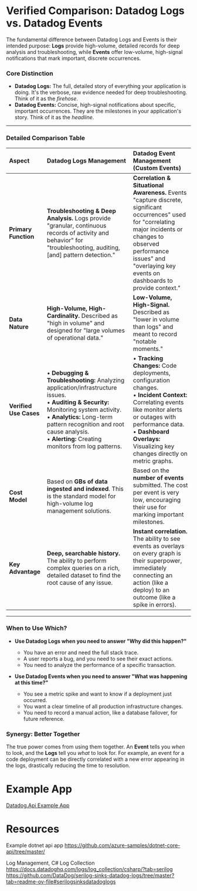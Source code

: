 # Verified Comparison: Datadog Logs vs. Datadog Events

The fundamental difference between Datadog Logs and Events is their intended purpose: **Logs** provide high-volume, detailed records for deep analysis and troubleshooting, while **Events** offer low-volume, high-signal notifications that mark important, discrete occurrences.

### Core Distinction

*   **Datadog Logs:** The full, detailed story of everything your application is doing. It's the verbose, raw evidence needed for deep troubleshooting. Think of it as the *firehose*.
*   **Datadog Events:** Concise, high-signal notifications about specific, important occurrences. They are the milestones in your application's story. Think of it as the *headline*.

---

### Detailed Comparison Table

| Aspect | Datadog Logs Management | Datadog Event Management (Custom Events) |
| :--- | :--- | :--- |
| **Primary Function** | **Troubleshooting & Deep Analysis.** Logs provide "granular, continuous records of activity and behavior" for "troubleshooting, auditing, [and] pattern detection." | **Correlation & Situational Awareness.** Events "capture discrete, significant occurrences" used for "correlating major incidents or changes to observed performance issues" and "overlaying key events on dashboards to provide context." |
| **Data Nature** | **High-Volume, High-Cardinality.** Described as "high in volume" and designed for "large volumes of operational data." | **Low-Volume, High-Signal.** Described as "lower in volume than logs" and meant to record "notable moments." |
| **Verified Use Cases** | • **Debugging & Troubleshooting:** Analyzing application/infrastructure issues.<br>• **Auditing & Security:** Monitoring system activity.<br>• **Analytics:** Long-term pattern recognition and root cause analysis.<br>• **Alerting:** Creating monitors from log patterns. | • **Tracking Changes:** Code deployments, configuration changes.<br>• **Incident Context:** Correlating events like monitor alerts or outages with performance data.<br>• **Dashboard Overlays:** Visualizing key changes directly on metric graphs. |
| **Cost Model** | Based on **GBs of data ingested and indexed**. This is the standard model for high-volume log management solutions. | Based on the **number of events** submitted. The cost per event is very low, encouraging their use for marking important milestones. |
| **Key Advantage** | **Deep, searchable history.** The ability to perform complex queries on a rich, detailed dataset to find the root cause of any issue. | **Instant correlation.** The ability to see events as overlays on every graph is their superpower, immediately connecting an action (like a deploy) to an outcome (like a spike in errors). |

---

### When to Use Which?

*   **Use Datadog Logs when you need to answer "Why did this happen?"**
    *   You have an error and need the full stack trace.
    *   A user reports a bug, and you need to see their exact actions.
    *   You need to analyze the performance of a specific transaction.

*   **Use Datadog Events when you need to answer "What was happening at this time?"**
    *   You see a metric spike and want to know if a deployment just occurred.
    *   You want a clear timeline of all production infrastructure changes.
    *   You need to record a manual action, like a database failover, for future reference.

### Synergy: Better Together

The true power comes from using them together. An **Event** tells you *when* to look, and the **Logs** tell you *what* to look for. For example, an event for a code deployment can be directly correlated with a new error appearing in the logs, drastically reducing the time to resolution.

# Example App

[Datadog.Api Example App](Datadog.Api/README.md)

# Resources

Example dotnet api app https://github.com/azure-samples/dotnet-core-api/tree/master/

Log Management, C# Log Collection https://docs.datadoghq.com/logs/log_collection/csharp/?tab=serilog
https://github.com/DataDog/serilog-sinks-datadog-logs/tree/master?tab=readme-ov-file#serilogsinksdatadoglogs
